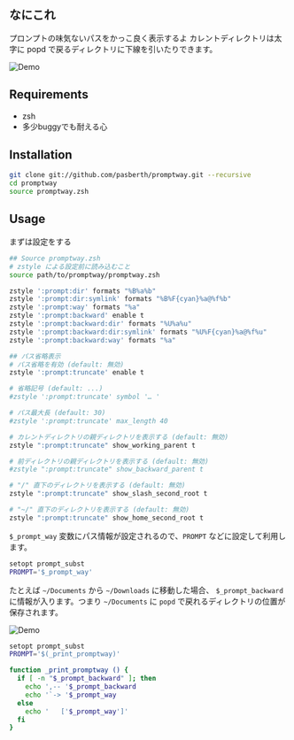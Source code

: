 
## なにこれ

プロンプトの味気ないパスをかっこ良く表示するよ
カレントディレクトリは太字に popd で戻るディレクトリに下線を引いたりできます。

![Demo](https://raw.github.com/pasberth/promptway/master/demo/promptway.png)

## Requirements

* zsh
* 多少buggyでも耐える心

## Installation

```sh
git clone git://github.com/pasberth/promptway.git --recursive
cd promptway
source promptway.zsh
```

## Usage

まずは設定をする

```sh
## Source promptway.zsh
# zstyle による設定前に読み込むこと
source path/to/promptway/promptway.zsh

zstyle ':prompt:dir' formats "%B%a%b"
zstyle ':prompt:dir:symlink' formats "%B%F{cyan}%a@%f%b"
zstyle ':prompt:way' formats "%a"
zstyle ':prompt:backward' enable t
zstyle ':prompt:backward:dir' formats "%U%a%u"
zstyle ':prompt:backward:dir:symlink' formats "%U%F{cyan}%a@%f%u"
zstyle ':prompt:backward:way' formats "%a"

## パス省略表示
# パス省略を有効 (default: 無効)
zstyle ':prompt:truncate' enable t

# 省略記号 (default: ...)
#zstyle ':prompt:truncate' symbol '… '

# パス最大長 (default: 30)
#zstyle ':prompt:truncate' max_length 40

# カレントディレクトリの親ディレクトリを表示する (default: 無効)
zstyle ":prompt:truncate" show_working_parent t

# 前ディレクトリの親ディレクトリを表示する (default: 無効)
#zstyle ":prompt:truncate" show_backward_parent t

# "/" 直下のディレクトリを表示する (default: 無効)
zstyle ":prompt:truncate" show_slash_second_root t

# "~/" 直下のディレクトリを表示する (default: 無効)
zstyle ":prompt:truncate" show_home_second_root t
```

`$_prompt_way` 変数にパス情報が設定されるので、`PROMPT` などに設定して利用します。

```sh
setopt prompt_subst
PROMPT='$_prompt_way'
```

たとえば `~/Documents` から `~/Downloads` に移動した場合、 `$_prompt_backward` に情報が入ります。つまり `~/Documents` に `popd` で戻れるディレクトリの位置が保存されます。

![Demo](https://raw.github.com/pasberth/promptway/master/demo/promptbackward.png)

```sh
setopt prompt_subst
PROMPT='$(_print_promptway)'

function _print_promptway () {
  if [ -n "$_prompt_backward" ]; then
    echo ',-- '$_prompt_backward
    echo '`-> '$_prompt_way
  else
    echo '   ['$_prompt_way']'
  fi
}
```

